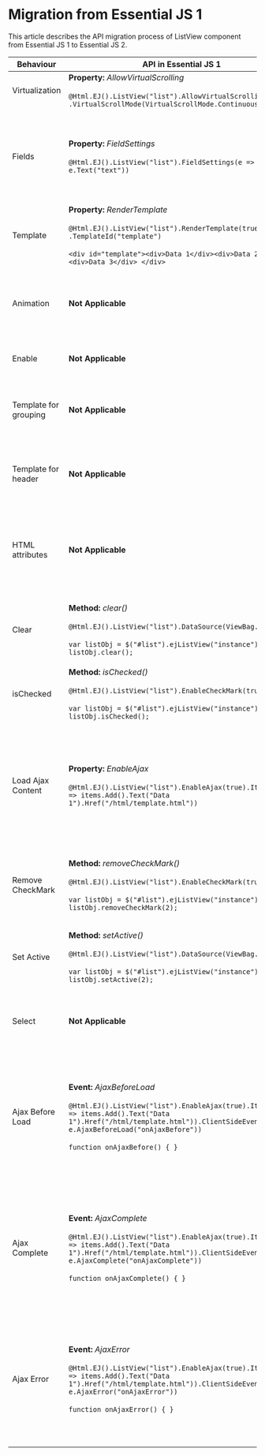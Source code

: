 # Migration from Essential JS 1

This article describes the API migration process of ListView component from Essential JS 1 to Essential JS 2.

| Behaviour | API in Essential JS 1 | API in Essential JS 2 |
| --- | --- | --- |
| Virtualization | **Property:**  *AllowVirtualScrolling*  <br/><br/>  `@Html.EJ().ListView("list").AllowVirtualScrolling(true)`<br/>`.VirtualScrollMode(VirtualScrollMode.Continuous)`| **Property:**  *EnableVirtualization*  <br/><br/>  `@Html.EJS().ListView("list").DataSource((IEnumerable<object>)`<br/>`ViewBag.dataSource).EnableVirtualization(true).Render()` |
| Fields | **Property:**  *FieldSettings*  <br/><br/>  `@Html.EJ().ListView("list").FieldSettings(e => e.Text("text"))` | **Property:**  *Fields*  <br/><br/>  **Inner properties:**  *child, enabled, groupBy htmlAttributes, iconCss, id, isChecked etc.*  <br/><br/><br/>  `@Html.EJS().ListView("list").DataSource((IEnumerable<object>)`<br/>`ViewBag.dataSource).Fields(new Syncfusion.EJ2.Lists.ListViewFieldSettings { GroupBy="type"}).Render()`|
| Template | **Property:**  *RenderTemplate*  <br/><br/>  `@Html.EJ().ListView("list").RenderTemplate(true)`<br/>`.TemplateId("template")`  <br/>  <br/>  `<div id="template"><div>Data 1</div><div>Data 2</div><div>Data 3</div> </div>`| **Property:**  *Template*  <br/><br/>  `@{ var template = "<div class='template'>${text}</div>"; }`  <br/><br/>  `@Html.EJS().ListView("list").DataSource((IEnumerable<object>)`<br/>`ViewBag.dataSource).Template(template).Render()`|
| Animation | **Not Applicable** | **Property:**  *Animation*  <br/><br/>  `List<object> animation = new List<object>();`  <br/>  `animation.Add(new { effect = "SlideLeft", duration = "400", easing = "ease" });`  <br/><br/>  `@Html.EJS().ListView("list").DataSource((IEnumerable<object>)`<br/>`ViewBag.dataSource).Animation(ViewBag.animation).Render()`|
| Enable | **Not Applicable** |**Property:**  *Enable*  <br/><br/>  `@Html.EJS().ListView("list").DataSource((IEnumerable<object>)`<br/>`ViewBag.dataSource).Enable(true).Render()`|
| Template for grouping | **Not Applicable** | **Property:**  *GroupTemplate*  <br/><br/>  `@{ var groupTemplate = "<div class='template'>${text}</div>"; }`  <br/><br/>  `@Html.EJS().ListView("list").DataSource((IEnumerable<object>)`<br/>`ViewBag.dataSource).GroupTemplate(groupTemplate).Render()` |
| Template for header |**Not Applicable** | **Property:**  *HeaderTemplate*  <br/><br/>  `@{ var headerTemplate = "<div class='template'>${text}</div>"; }`  <br/><br/>  `@Html.EJS().ListView("list").DataSource((IEnumerable<object>)`<br/>`ViewBag.dataSource).HeaderTemplate(headerTemplate).Render()`|
| HTML attributes |**Not Applicable**| **Property:**  *HtmlAttributes*  <br/><br/>  `@{`<br/>`IDictionary<string, object> htmlAttribute = new Dictionary<string, object>();`<br/>`htmlAttribute.Add("class", "listViewCustom");`<br/>`}`  <br/><br/>  `@Html.EJS().ListView("list").DataSource((IEnumerable<object>)`<br/>`ViewBag.dataSource).HtmlAttributes(htmlAttribute).Render()`|
| Clear | **Method:**  *clear()*  <br/><br/>  `@Html.EJ().ListView("list").DataSource(ViewBag.data)`  <br/>  <br/>  `var listObj = $("#list").ejListView("instance");`  <br/>  `listObj.clear();` | **Property**  *clear*  <br/><br/>  `@Html.EJS().ListView("list").DataSource((IEnumerable<object>)`<br/>`ViewBag.dataSource).Render()`  <br/><br/>  `var listObj = document.getElementById('list').ej2_instances[0];`  <br/>  `listObj.clear();`|
| isChecked | **Method:**  *isChecked()*  <br/><br/>  `@Html.EJ().ListView("list").EnableCheckMark(true)`  <br/>  <br/>  `var listObj = $("#list").ejListView("instance");`  <br/>  `listObj.isChecked();` | **Not Applicable**|
| Load Ajax Content | **Property:**  *EnableAjax*  <br/><br/>  `@Html.EJ().ListView("list").EnableAjax(true).Items(items => items.Add().Text("Data 1").Href("/html/template.html"))` | **Event:**  *onSuccess*  <br/><br/>  `@Html.EJS().ListView("list").ActionBegin("onBegin").Render()`  <br/>  <br/>  `function onBegin() {`  <br/>  `var ajax = new ejs.base.Ajax("/html/template.html", "GET", false);`  <br/>  `ajax.onSuccess = function (value) {`  <br/>  `var listObj = document.getElementById('list').ej2_instances[0];`  <br/>  `listObj.template = value;`  <br/>  `listObj.dataSource = @Json.Serialize(ViewBag.data);`  <br/>  `}`  <br/>  `ajax.send();`  <br/>  `}`|
| Remove CheckMark | **Method:**  *removeCheckMark()*  <br/><br/>  `@Html.EJ().ListView("list").EnableCheckMark(true)`  <br/><br/>  `var listObj = $("#list").ejListView("instance");`  <br/>  `listObj.removeCheckMark(2);` | **Method:**  *uncheckItem()*  <br/><br/>  `@Html.EJS().ListView("list").DataSource((IEnumerable<object>)`<br/>`ViewBag.dataSource).Render()`  <br/><br/>  `var listObj = document.getElementById('list').ej2_instances[0];`  <br/>  `listObj.uncheckItem({ id:'2' });`|
| Set Active | **Method:**  *setActive()*  <br/><br/>  `@Html.EJ().ListView("list").DataSource(ViewBag.data)`  <br/><br/>  `var listObj = $("#list").ejListView("instance");`  <br/>  `listObj.setActive(2);` | **Method:**  *selectItem()*  <br/><br/>  `@Html.EJS().ListView("list").DataSource((IEnumerable<object>)`<br/>`ViewBag.dataSource).Render()`  <br/><br/>  `var listObj = document.getElementById('list').ej2_instances[0];`  <br/>  `listObj.selectItem({ id:'2' });`|
| Select |**Not Applicable**| **Event:**  *select*  <br/><br/>  `@Html.EJS().ListView("list").DataSource((IEnumerable<object>)`<br/>`ViewBag.dataSource).Select("onSelect").Render()`  <br/>  <br/>  `function onSelect() { }` |
| Ajax Before Load| **Event:**  *AjaxBeforeLoad*  <br/><br/>  `@Html.EJ().ListView("list").EnableAjax(true).Items(items => items.Add().Text("Data 1").Href("/html/template.html")).ClientSideEvents(e => e.AjaxBeforeLoad("onAjaxBefore"))`  <br/>  <br/>  `function onAjaxBefore() { }`| **Event:**  *beforeSend*  <br/><br/>  `@Html.EJS().ListView("list").ActionBegin("onBegin").Render()`  <br/>  <br/>  `function onBegin() {`  <br/>  `var ajax = new ejs.base.Ajax("/html/template.html", "GET", false);`  <br/>  `ajax.onSuccess = function (value) {`  <br/>  `var listObj = document.getElementById('list').ej2_instances[0];`  <br/>  `listObj.template = value;`  <br/>  `listObj.dataSource = @Json.Serialize(ViewBag.data);`  <br/>  `}`  <br/>  `ajax.beforeSend = function (value) { }`  <br/>  `ajax.send();`  <br/>  `}` |
| Ajax Complete | **Event:**  *AjaxComplete*  <br/><br/>  `@Html.EJ().ListView("list").EnableAjax(true).Items(items => items.Add().Text("Data 1").Href("/html/template.html")).ClientSideEvents(e => e.AjaxComplete("onAjaxComplete"))`  <br/>  <br/>  `function onAjaxComplete() { }`| **Event:**  *onSuccess*  <br/><br/>  `@Html.EJS().ListView("list").ActionBegin("onBegin").Render()`  <br/>  <br/>  `function onBegin() {`  <br/>  `var ajax = new ejs.base.Ajax("/html/template.html", "GET", false);`  <br/>  `ajax.onSuccess = function (value) {`  <br/>  `var listObj = document.getElementById('list').ej2_instances[0];`  <br/>  `listObj.template = value;`  <br/>  `listObj.dataSource = @Json.Serialize(ViewBag.data);`  <br/>  `}`  <br/>  `ajax.send();`  <br/>  `}`|
| Ajax Error | **Event:**  *AjaxError*  <br/><br/>  `@Html.EJ().ListView("list").EnableAjax(true).Items(items => items.Add().Text("Data 1").Href("/html/template.html")).ClientSideEvents(e => e.AjaxError("onAjaxError"))`  <br/>  <br/>  `function onAjaxError() { }` | **Event:**  *onError*  <br/><br/>  `@Html.EJS().ListView("list").ActionBegin("onBegin").Render()`  <br/>  <br/>  `function onBegin() {`  <br/>  `var ajax = new ejs.base.Ajax("/html/template.html", "GET", false);`  <br/>  `ajax.onSuccess = function (value) {`  <br/>  `var listObj = document.getElementById('list').ej2_instances[0];`  <br/>  `listObj.template = value;`  <br/>  `listObj.dataSource = @Json.Serialize(ViewBag.data);`  <br/>  `}`  <br/>  `ajax.onError = function (value) { }`  <br/>  `ajax.send();`  <br/>  `}`|

